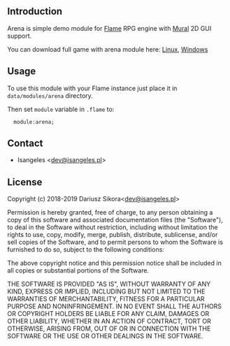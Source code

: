 ## Introduction
Arena is simple demo module for [Flame](https://github.com/Isangeles/flame) RPG 
engine with [Mural](https://github.com/Isangeles/mural) 2D GUI support.

You can download full game with arena module here: [Linux](https://drive.google.com/open?id=1CAUiHdGq8sxrrNWkRwF1QSaNSVWLKDVg), [Windows](https://drive.google.com/open?id=1rR_k_39o-hqTywUZO628ggA3iN7ZBZTJ)

## Usage
To use this module with your Flame instance just place it in 
`data/modules/arena` directory.

Then set `module` variable in `.flame` to:

```
  module:arena;
```

## Contact
* Isangeles <<dev@isangeles.pl>>

## License
Copyright (c) 2018-2019 Dariusz Sikora<<dev@isangeles.pl>>

Permission is hereby granted, free of charge, to any person obtaining a copy
of this software and associated documentation files (the "Software"), to deal
in the Software without restriction, including without limitation the rights
to use, copy, modify, merge, publish, distribute, sublicense, and/or sell
copies of the Software, and to permit persons to whom the Software is
furnished to do so, subject to the following conditions:

The above copyright notice and this permission notice shall be included in all
copies or substantial portions of the Software.

THE SOFTWARE IS PROVIDED "AS IS", WITHOUT WARRANTY OF ANY KIND, EXPRESS OR
IMPLIED, INCLUDING BUT NOT LIMITED TO THE WARRANTIES OF MERCHANTABILITY,
FITNESS FOR A PARTICULAR PURPOSE AND NONINFRINGEMENT. IN NO EVENT SHALL THE
AUTHORS OR COPYRIGHT HOLDERS BE LIABLE FOR ANY CLAIM, DAMAGES OR OTHER
LIABILITY, WHETHER IN AN ACTION OF CONTRACT, TORT OR OTHERWISE, ARISING FROM,
OUT OF OR IN CONNECTION WITH THE SOFTWARE OR THE USE OR OTHER DEALINGS IN THE
SOFTWARE.